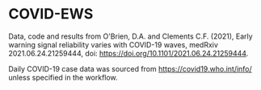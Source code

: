 # COVID-EWS

Data, code and results from O'Brien, D.A. and Clements C.F. (2021), Early warning signal reliability varies with COVID-19 waves, medRxiv 2021.06.24.21259444, doi: https://doi.org/10.1101/2021.06.24.21259444.

Daily COVID-19 case data was sourced from https://covid19.who.int/info/ unless specified in the workflow.
